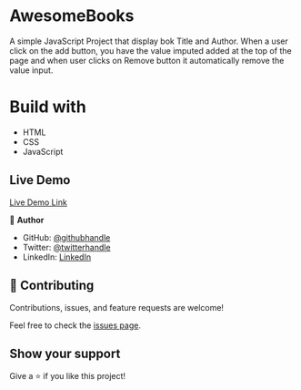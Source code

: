 # AwesomeBooks
 
A simple JavaScript Project that display bok Title and Author. When a user click on the add button, you have the value imputed added at the top of the page and when user clicks on Remove button it automatically remove the value input. 

# Build with 
 - HTML 
 - CSS
 - JavaScript

## Live Demo

[Live Demo Link](https://sirriryisa.github.io/Capstone-proj/)


👤 **Author**
- GitHub: [@githubhandle](https://github.com/SirriRyisa)
- Twitter: [@twitterhandle](https://twitter.com/N_Ryisa)
- LinkedIn: [LinkedIn](https://www.linkedin.com/in/ryisa-sirri-ngwa-a30013202)

## 🤝 Contributing

Contributions, issues, and feature requests are welcome!

Feel free to check the [issues page]().

## Show your support

 Give a ⭐️ if you like this project!
